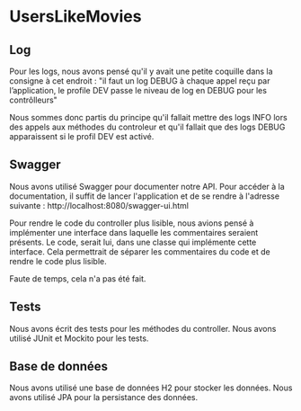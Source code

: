 # UsersLikeMovies


## Log

Pour les logs, nous avons pensé qu'il y avait une petite coquille dans la consigne à cet endroit : "il faut un log DEBUG à chaque appel reçu par l’application, le profile DEV passe le niveau de log en DEBUG pour les contrôlleurs"

Nous sommes donc partis du principe qu'il fallait mettre des logs INFO lors des appels aux méthodes du controleur et qu'il fallait que des logs DEBUG apparaissent si le profil DEV est activé. 

## Swagger

Nous avons utilisé Swagger pour documenter notre API. Pour accéder à la documentation, il suffit de lancer l'application et de se rendre à l'adresse suivante : http://localhost:8080/swagger-ui.html

Pour rendre le code du controller plus lisible, nous avions pensé à implémenter une interface dans laquelle les commentaires seraient présents.
Le code, serait lui, dans une classe qui implémente cette interface. Cela permettrait de séparer les commentaires du code et de rendre le code plus lisible.

Faute de temps, cela n'a pas été fait.

## Tests

Nous avons écrit des tests pour les méthodes du controller. Nous avons utilisé JUnit et Mockito pour les tests.

## Base de données

Nous avons utilisé une base de données H2 pour stocker les données. Nous avons utilisé JPA pour la persistance des données.
